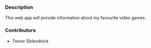 ### Description

This web app will provide information about my favourite video games.

### Contributors

- Trevor Slobodnick